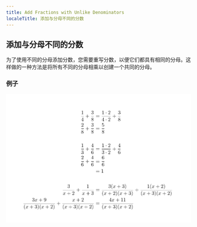 ```yaml
---
title: Add Fractions with Unlike Denominators
localeTitle: 添加与分母不同的分数
---
```

## 添加与分母不同的分数

为了使用不同的分母添加分数，您需要重写分数，以便它们都具有相同的分母。这样做的一种方法是将所有不同的分母相乘以创建一个共同的分母。

### 例子

![](https://github.com/codersc/freeCodeCamp-article-images/blob/master/guide-article-adding-fractions.png?raw=true)